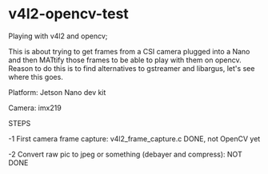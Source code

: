 # v4l2-opencv-test

Playing with v4l2 and opencv;

This is about trying to get frames from a CSI camera plugged into a Nano and then MATtify those frames to be able to play with them on opencv.
Reason to  do this is to find alternatives to gstreamer and libargus, let's see where this goes.

Platform: Jetson Nano dev kit

Camera: imx219

STEPS


 -1 First camera frame capture: v4l2_frame_capture.c  DONE, not OpenCV yet
 
 -2 Convert raw pic to jpeg or something (debayer and compress): NOT DONE

